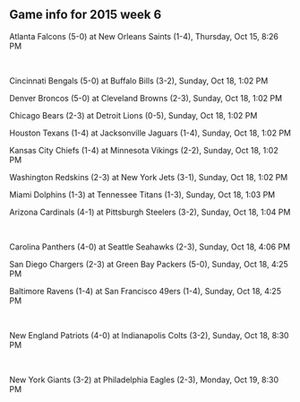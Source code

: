 ## Game info for 2015 week 6
Atlanta Falcons (5-0) at New Orleans Saints (1-4), Thursday, Oct 15, 8:26 PM


<br/>

Cincinnati Bengals (5-0) at Buffalo Bills (3-2), Sunday, Oct 18, 1:02 PM

Denver Broncos (5-0) at Cleveland Browns (2-3), Sunday, Oct 18, 1:02 PM

Chicago Bears (2-3) at Detroit Lions (0-5), Sunday, Oct 18, 1:02 PM

Houston Texans (1-4) at Jacksonville Jaguars (1-4), Sunday, Oct 18, 1:02 PM

Kansas City Chiefs (1-4) at Minnesota Vikings (2-2), Sunday, Oct 18, 1:02 PM

Washington Redskins (2-3) at New York Jets (3-1), Sunday, Oct 18, 1:02 PM

Miami Dolphins (1-3) at Tennessee Titans (1-3), Sunday, Oct 18, 1:03 PM

Arizona Cardinals (4-1) at Pittsburgh Steelers (3-2), Sunday, Oct 18, 1:04 PM


<br/>

Carolina Panthers (4-0) at Seattle Seahawks (2-3), Sunday, Oct 18, 4:06 PM

San Diego Chargers (2-3) at Green Bay Packers (5-0), Sunday, Oct 18, 4:25 PM

Baltimore Ravens (1-4) at San Francisco 49ers (1-4), Sunday, Oct 18, 4:25 PM


<br/>

New England Patriots (4-0) at Indianapolis Colts (3-2), Sunday, Oct 18, 8:30 PM


<br/>

New York Giants (3-2) at Philadelphia Eagles (2-3), Monday, Oct 19, 8:30 PM

